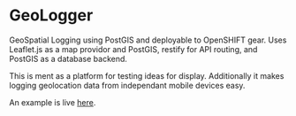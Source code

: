 GeoLogger
=========

GeoSpatial Logging using PostGIS and deployable to OpenSHIFT gear. Uses Leaflet.js as a map providor and PostGIS, restify for API routing, and PostGIS as a database backend.

This is ment as a platform for testing ideas for display. Additionally it makes logging geolocation data from independant mobile devices easy.

An example is live [here](http://location-caffeinesqurr.rhcloud.com/).
